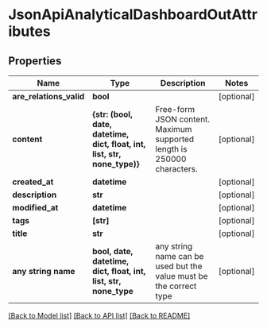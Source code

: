 # JsonApiAnalyticalDashboardOutAttributes


## Properties
Name | Type | Description | Notes
------------ | ------------- | ------------- | -------------
**are_relations_valid** | **bool** |  | [optional] 
**content** | **{str: (bool, date, datetime, dict, float, int, list, str, none_type)}** | Free-form JSON content. Maximum supported length is 250000 characters. | [optional] 
**created_at** | **datetime** |  | [optional] 
**description** | **str** |  | [optional] 
**modified_at** | **datetime** |  | [optional] 
**tags** | **[str]** |  | [optional] 
**title** | **str** |  | [optional] 
**any string name** | **bool, date, datetime, dict, float, int, list, str, none_type** | any string name can be used but the value must be the correct type | [optional]

[[Back to Model list]](../README.md#documentation-for-models) [[Back to API list]](../README.md#documentation-for-api-endpoints) [[Back to README]](../README.md)


